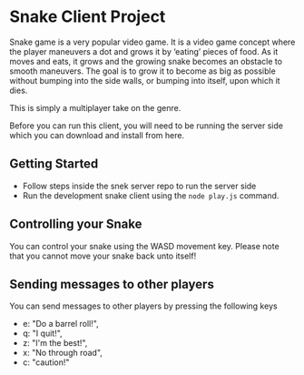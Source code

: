 # Snake Client Project

Snake game is a very popular video game. It is a video game concept where the player maneuvers a dot and grows it by ‘eating’ pieces of food. As it moves and eats, it grows and the growing snake becomes an obstacle to smooth maneuvers. The goal is to grow it to become as big as possible without bumping into the side walls, or bumping into itself, upon which it dies.

This is simply a multiplayer take on the genre.

Before you can run this client, you will need to be running the server side which you can download and install from here. 

## Getting Started

- Follow steps inside the snek server repo to run the server side
- Run the development snake client using the `node play.js` command.

## Controlling your Snake

You can control your snake using the WASD movement key. Please note that you cannot move your snake back unto itself!

## Sending messages to other players

You can send messages to other players by pressing the following keys
- e: "Do a barrel roll!",
- q: "I quit!",
- z: "I'm the best!",
- x: "No through road",
- c: "caution!"